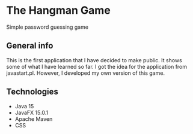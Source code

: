 # The Hangman Game
Simple password guessing game
## General info
This is the first application that I have decided to make public. It shows some of what I have learned so far. I got the idea for the application from javastart.pl. However, I developed my own version of this game.
## Technologies
* Java 15
* JavaFX 15.0.1
* Apache Maven
* CSS
